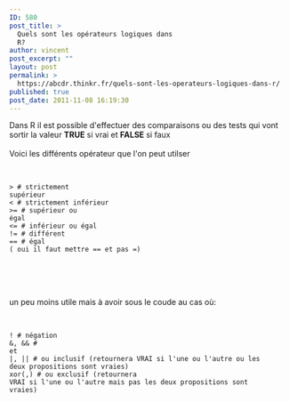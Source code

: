 ```yaml
---
ID: 580
post_title: >
  Quels sont les opérateurs logiques dans
  R?
author: vincent
post_excerpt: ""
layout: post
permalink: >
  https://abcdr.thinkr.fr/quels-sont-les-operateurs-logiques-dans-r/
published: true
post_date: 2011-11-08 16:19:30
---
```

Dans R il est possible d'effectuer des comparaisons ou des tests qui vont sortir la valeur <strong>TRUE</strong> si vrai et <strong>FALSE</strong> si faux<br /><br />Voici les différents opérateur que l'on peut utilser<br /><br /> <pre><code><br />&gt; # strictement supérieur<br />&lt; # strictement inférieur<br />&gt;= # supérieur ou égal<br />&lt;= # inférieur ou égal<br />!= # différent<br />== # égal   ( oui il faut mettre == et pas =)<br /> </code></pre> <br /><br /><br />un peu moins utile mais à avoir sous le coude au cas où:<br /><br />  <pre><code><br />! # négation <br />&amp;, &amp;&amp; # et<br />|, || # ou inclusif (retournera VRAI si l'une ou l'autre ou les deux propositions sont vraies)<br />xor(,) # ou exclusif (retournera VRAI si l'une ou l'autre mais pas les deux propositions sont vraies)<br /> </code></pre>